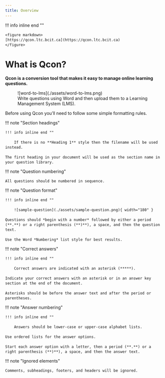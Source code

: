 ```yaml
---
title: Overview
---
```


!!! info inline end ""

    <figure markdown>
    [https://qcon.ltc.bcit.ca](https://qcon.ltc.bcit.ca)
    </figure>

<!-- markdownlint-disable MD025 -->
# What is Qcon?

**Qcon is a conversion tool that makes it easy to manage online learning questions.**

<!-- markdownlint-disable MD033 -->
<figure markdown="1">
![word-to-lms](./assets/word-to-lms.png)
<figcaption>Write questions using Word and then upload them to a Learning Management System (LMS).</figcaption>
</figure>

Before using Qcon you’ll need to follow some simple formatting rules.

!!! note "Section headings"

    !!! info inline end ""

        If there is no **Heading 1** style then the filename will be used instead.

    The first heading in your document will be used as the section name in your question library.

!!! note "Question numbering"

    All questions should be numbered in sequence.

!!! note "Question format"

    !!! info inline end ""
    
        ![sample-question](./assets/sample-question.png){ width="180" }

    Questions should *begin with a number* followed by either a period (**.**) or a right parenthesis (**)**), a space, and then the question text.
    
    Use the Word *Numbering* list style for best results.

!!! note "Correct answers"

    !!! info inline end ""

        Correct answers are indicated with an asterisk (*****).

    Indicate your correct answers with an asterisk or in an answer key section at the end of the document.

    Asterisks should be before the answer text and after the period or parentheses.

!!! note "Answer numbering"

    !!! info inline end ""

        Answers should be lower-case or upper-case alphabet lists.

    Use ordered lists for the answer options.

    Start each answer option with a letter, then a period (**.**) or a right parenthesis (**)**), a space, and then the answer text.

!!! note "Ignored elements"

    Comments, subheadings, footers, and headers will be ignored.
